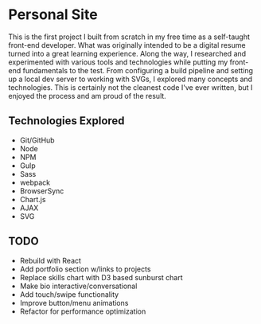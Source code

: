 # Personal Site
This is the first project I built from scratch in my free time as a self-taught front-end developer. What was originally intended to be a digital resume turned into a great learning experience. Along the way, I researched and experimented with various tools and technologies while putting my front-end fundamentals to the test. From configuring a build pipeline and setting up a local dev server to working with SVGs, I explored many concepts and technologies. This is certainly not the cleanest code I've ever written, but I enjoyed the process and am proud of the result.

## Technologies Explored
* Git/GitHub
* Node
* NPM
* Gulp
* Sass
* webpack
* BrowserSync
* Chart.js
* AJAX
* SVG

## TODO
* Rebuild with React
* Add portfolio section w/links to projects
* Replace skills chart with D3 based sunburst chart
* Make bio interactive/conversational
* Add touch/swipe functionality
* Improve button/menu animations
* Refactor for performance optimization
